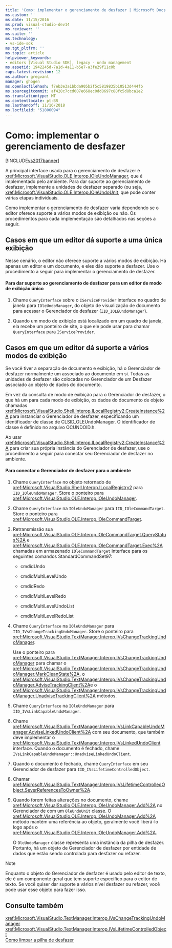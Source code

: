 ```yaml
---
title: 'Como: implementar o gerenciamento de desfazer | Microsoft Docs'
ms.custom: ''
ms.date: 11/15/2016
ms.prod: visual-studio-dev14
ms.reviewer: ''
ms.suite: ''
ms.technology:
- vs-ide-sdk
ms.tgt_pltfrm: ''
ms.topic: article
helpviewer_keywords:
- editors [Visual Studio SDK], legacy - undo management
ms.assetid: 1942245d-7a1d-4a11-b5e7-a3fe29f11c0b
caps.latest.revision: 12
ms.author: gregvanl
manager: ghogen
ms.openlocfilehash: f7eb3e3a1bbda905b2f5c5819835b10513d444fb
ms.sourcegitcommit: af428c7ccd007e668ec0dd8697c88fc5d8bca1e2
ms.translationtype: MT
ms.contentlocale: pt-BR
ms.lasthandoff: 11/16/2018
ms.locfileid: "51806094"
---
```

# <a name="how-to-implement-undo-management"></a>Como: implementar o gerenciamento de desfazer
[!INCLUDE[vs2017banner](../includes/vs2017banner.md)]

A principal interface usada para o gerenciamento de desfazer é <xref:Microsoft.VisualStudio.OLE.Interop.IOleUndoManager>, que é implementado pelo ambiente. Para dar suporte ao gerenciamento de desfazer, implemente a unidades de desfazer separado (ou seja, <xref:Microsoft.VisualStudio.OLE.Interop.IOleUndoUnit>, que pode conter várias etapas individuais.  
  
 Como implementar o gerenciamento de desfazer varia dependendo se o editor oferece suporte a vários modos de exibição ou não. Os procedimentos para cada implementação são detalhados nas seções a seguir.  
  
## <a name="cases-where-an-editor-supports-a-single-view"></a>Casos em que um editor dá suporte a uma única exibição  
 Nesse cenário, o editor não oferece suporte a vários modos de exibição. Há apenas um editor e um documento, e eles dão suporte a desfazer. Use o procedimento a seguir para implementar o gerenciamento de desfazer.  
  
#### <a name="to-support-undo-management-for-a-single-view-editor"></a>Para dar suporte ao gerenciamento de desfazer para um editor de modo de exibição único  
  
1.  Chame `QueryInterface` sobre o `IServiceProvider` interface no quadro de janela para `IOleUndoManager`, do objeto de visualização de documento para acessar o Gerenciador de desfazer (`IID_IOLEUndoManager`).  
  
2.  Quando um modo de exibição está localizado em um quadro de janela, ela recebe um ponteiro de site, o que ele pode usar para chamar `QueryInterface` para `IServiceProvider`.  
  
## <a name="cases-where-an-editor-supports-multiple-views"></a>Casos em que um editor dá suporte a vários modos de exibição  
 Se você tiver a separação de documento e exibição, há o Gerenciador de desfazer normalmente um associado ao documento em si. Todas as unidades de desfazer são colocadas no Gerenciador de um Desfazer associado ao objeto de dados do documento.  
  
 Em vez da consulta de modo de exibição para o Gerenciador de desfazer, o que há um para cada modo de exibição, os dados do documento de objeto chamadas <xref:Microsoft.VisualStudio.Shell.Interop.ILocalRegistry2.CreateInstance%2A> para instanciar o Gerenciador de desfazer, especificando um identificador de classe de CLSID_OLEUndoManager. O identificador de classe é definido no arquivo OCUNDOID.h.  
  
 Ao usar <xref:Microsoft.VisualStudio.Shell.Interop.ILocalRegistry2.CreateInstance%2A> para criar sua própria instância do Gerenciador de desfazer, use o procedimento a seguir para conectar seu Gerenciador de desfazer no ambiente.  
  
#### <a name="to-hook-your-undo-manager-into-the-environment"></a>Para conectar o Gerenciador de desfazer para o ambiente  
  
1. Chame `QueryInterface` no objeto retornado de <xref:Microsoft.VisualStudio.Shell.Interop.ILocalRegistry2> para `IID_IOleUndoManager`. Store o ponteiro para <xref:Microsoft.VisualStudio.OLE.Interop.IOleUndoManager>.  
  
2. Chame `QueryInterface` na `IOleUndoManager` para `IID_IOleCommandTarget`. Store o ponteiro para <xref:Microsoft.VisualStudio.OLE.Interop.IOleCommandTarget>.  
  
3. Retransmissão sua <xref:Microsoft.VisualStudio.OLE.Interop.IOleCommandTarget.QueryStatus%2A> e <xref:Microsoft.VisualStudio.OLE.Interop.IOleCommandTarget.Exec%2A> chamadas em armazenado `IOleCommandTarget` interface para os seguintes comandos StandardCommandSet97:  
  
   -   cmdidUndo  
  
   -   cmdidMultiLevelUndo  
  
   -   cmdidRedo  
  
   -   cmdidMultiLevelRedo  
  
   -   cmdidMultiLevelUndoList  
  
   -   cmdidMultiLevelRedoList  
  
4. Chame `QueryInterface` na `IOleUndoManager` para `IID_IVsChangeTrackingUndoManager`. Store o ponteiro para <xref:Microsoft.VisualStudio.TextManager.Interop.IVsChangeTrackingUndoManager>.  
  
    Use o ponteiro para <xref:Microsoft.VisualStudio.TextManager.Interop.IVsChangeTrackingUndoManager> para chamar o <xref:Microsoft.VisualStudio.TextManager.Interop.IVsChangeTrackingUndoManager.MarkCleanState%2A>, o <xref:Microsoft.VisualStudio.TextManager.Interop.IVsChangeTrackingUndoManager.AdviseTrackingClient%2A>e o <xref:Microsoft.VisualStudio.TextManager.Interop.IVsChangeTrackingUndoManager.UnadviseTrackingClient%2A> métodos.  
  
5. Chame `QueryInterface` na `IOleUndoManager` para `IID_IVsLinkCapableUndoManager`.  
  
6. Chame <xref:Microsoft.VisualStudio.TextManager.Interop.IVsLinkCapableUndoManager.AdviseLinkedUndoClient%2A> com seu documento, que também deve implementar o <xref:Microsoft.VisualStudio.TextManager.Interop.IVsLinkedUndoClient> interface. Quando o documento é fechado, chame `IVsLinkCapableUndoManager::UnadviseLinkedUndoClient`.  
  
7. Quando o documento é fechado, chame `QueryInterface` em seu Gerenciador de desfazer para `IID_IVsLifetimeControlledObject`.  
  
8. Chamar <xref:Microsoft.VisualStudio.TextManager.Interop.IVsLifetimeControlledObject.SeverReferencesToOwner%2A>.  
  
9. Quando forem feitas alterações no documento, chame <xref:Microsoft.VisualStudio.OLE.Interop.IOleUndoManager.Add%2A> no Gerenciador de com um `OleUndoUnit` classe. O <xref:Microsoft.VisualStudio.OLE.Interop.IOleUndoManager.Add%2A> método mantém uma referência ao objeto, geralmente você liberá-lo logo após o <xref:Microsoft.VisualStudio.OLE.Interop.IOleUndoManager.Add%2A>.  
  
   O `OleUndoManager` classe representa uma instância da pilha de desfazer. Portanto, há um objeto de Gerenciador de desfazer por entidade de dados que estão sendo controlada para desfazer ou refazer.  
  
> [!NOTE]
>  Enquanto o objeto do Gerenciador de desfazer é usado pelo editor de texto, ele é um componente geral que tem suporte específico para o editor de texto. Se você quiser dar suporte a vários nível desfazer ou refazer, você pode usar esse objeto para fazer isso.  
  
## <a name="see-also"></a>Consulte também  
 <xref:Microsoft.VisualStudio.TextManager.Interop.IVsChangeTrackingUndoManager>   
 <xref:Microsoft.VisualStudio.TextManager.Interop.IVsLifetimeControlledObject>   
 [Como limpar a pilha de desfazer](../extensibility/how-to-clear-the-undo-stack.md)

